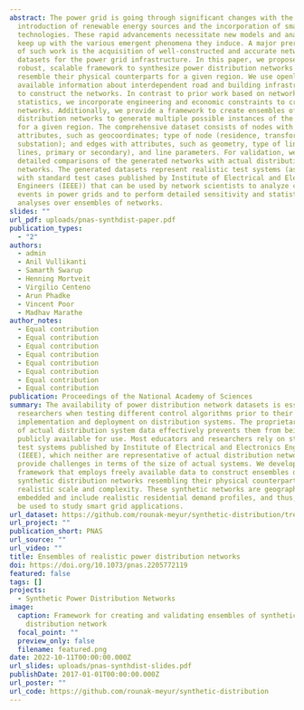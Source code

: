 ```yaml
---
abstract: The power grid is going through significant changes with the
  introduction of renewable energy sources and the incorporation of smart grid
  technologies. These rapid advancements necessitate new models and analyses to
  keep up with the various emergent phenomena they induce. A major prerequisite
  of such work is the acquisition of well-constructed and accurate network
  datasets for the power grid infrastructure. In this paper, we propose a
  robust, scalable framework to synthesize power distribution networks that
  resemble their physical counterparts for a given region. We use openly
  available information about interdependent road and building infrastructures
  to construct the networks. In contrast to prior work based on network
  statistics, we incorporate engineering and economic constraints to create the
  networks. Additionally, we provide a framework to create ensembles of power
  distribution networks to generate multiple possible instances of the network
  for a given region. The comprehensive dataset consists of nodes with
  attributes, such as geocoordinates; type of node (residence, transformer, or
  substation); and edges with attributes, such as geometry, type of line (feeder
  lines, primary or secondary), and line parameters. For validation, we provide
  detailed comparisons of the generated networks with actual distribution
  networks. The generated datasets represent realistic test systems (as compared
  with standard test cases published by Institute of Electrical and Electronics
  Engineers (IEEE)) that can be used by network scientists to analyze complex
  events in power grids and to perform detailed sensitivity and statistical
  analyses over ensembles of networks.
slides: ""
url_pdf: uploads/pnas-synthdist-paper.pdf
publication_types:
  - "2"
authors:
  - admin
  - Anil Vullikanti
  - Samarth Swarup
  - Henning Mortveit
  - Virgilio Centeno
  - Arun Phadke
  - Vincent Poor
  - Madhav Marathe
author_notes:
  - Equal contribution
  - Equal contribution
  - Equal contribution
  - Equal contribution
  - Equal contribution
  - Equal contribution
  - Equal contribution
  - Equal contribution
publication: Proceedings of the National Academy of Sciences
summary: The availability of power distribution network datasets is essential to
  researchers when testing different control algorithms prior to their actual
  implementation and deployment on distribution systems. The proprietary nature
  of actual distribution system data effectively prevents them from being
  publicly available for use. Most educators and researchers rely on standard
  test systems published by Institute of Electrical and Electronics Engineers
  (IEEE), which neither are representative of actual distribution networks nor
  provide challenges in terms of the size of actual systems. We develop a
  framework that employs freely available data to construct ensembles of
  synthetic distribution networks resembling their physical counterparts with
  realistic scale and complexity. These synthetic networks are geographically
  embedded and include realistic residential demand profiles, and thus, they can
  be used to study smart grid applications.
url_dataset: https://github.com/rounak-meyur/synthetic-distribution/tree/master/output
url_project: ""
publication_short: PNAS
url_source: ""
url_video: ""
title: Ensembles of realistic power distribution networks
doi: https://doi.org/10.1073/pnas.2205772119
featured: false
tags: []
projects:
  - Synthetic Power Distribution Networks
image:
  caption: Framework for creating and validating ensembles of synthetic
    distribution network
  focal_point: ""
  preview_only: false
  filename: featured.png
date: 2022-10-11T00:00:00.000Z
url_slides: uploads/pnas-synthdist-slides.pdf
publishDate: 2017-01-01T00:00:00.000Z
url_poster: ""
url_code: https://github.com/rounak-meyur/synthetic-distribution
---
```

